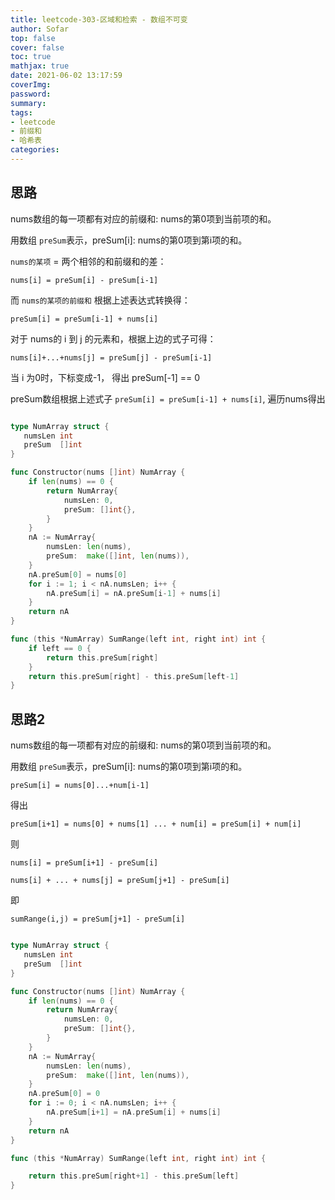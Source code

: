 ```yaml
---
title: leetcode-303-区域和检索 - 数组不可变
author: Sofar
top: false
cover: false
toc: true
mathjax: true
date: 2021-06-02 13:17:59
coverImg:
password:
summary:
tags:
- leetcode
- 前缀和
- 哈希表
categories:
---
```

## 思路
nums数组的每一项都有对应的前缀和: nums的第0项到当前项的和。

用数组 `preSum`表示，preSum[i]: nums的第0项到第i项的和。

`nums的某项` = 两个相邻的和前缀和的差：
    
    nums[i] = preSum[i] - preSum[i-1]

而 `nums的某项的前缀和` 根据上述表达式转换得：   

    preSum[i] = preSum[i-1] + nums[i]

对于 nums的 i 到 j 的元素和，根据上边的式子可得：

    nums[i]+...+nums[j] = preSum[j] - preSum[i-1]

当 i 为0时，下标变成-1， 得出 preSum[-1] == 0  

preSum数组根据上述式子 `preSum[i] = preSum[i-1] + nums[i]`, 遍历nums得出

```go

type NumArray struct {
   numsLen int
   preSum  []int
}

func Constructor(nums []int) NumArray {
    if len(nums) == 0 {
		return NumArray{
            numsLen: 0,
            preSum: []int{},
        }
	}
	nA := NumArray{
		numsLen: len(nums),
		preSum:  make([]int, len(nums)),
	}
	nA.preSum[0] = nums[0]
	for i := 1; i < nA.numsLen; i++ {
		nA.preSum[i] = nA.preSum[i-1] + nums[i]
	}
	return nA
}

func (this *NumArray) SumRange(left int, right int) int {
    if left == 0 {
        return this.preSum[right]
    }
    return this.preSum[right] - this.preSum[left-1]
}

```

## 思路2

nums数组的每一项都有对应的前缀和: nums的第0项到当前项的和。

用数组 `preSum`表示，preSum[i]: nums的第0项到第i项的和。

    preSum[i] = nums[0]...+num[i-1]

得出

    preSum[i+1] = nums[0] + nums[1] ... + num[i] = preSum[i] + num[i]

则

    nums[i] = preSum[i+1] - preSum[i]

    nums[i] + ... + nums[j] = preSum[j+1] - preSum[i]

即

    sumRange(i,j) = preSum[j+1] - preSum[i]

```go

type NumArray struct {
   numsLen int
   preSum  []int
}

func Constructor(nums []int) NumArray {
    if len(nums) == 0 {
		return NumArray{
            numsLen: 0,
            preSum: []int{},
        }
	}
	nA := NumArray{
		numsLen: len(nums),
		preSum:  make([]int, len(nums)),
	}
	nA.preSum[0] = 0
	for i := 0; i < nA.numsLen; i++ {
		nA.preSum[i+1] = nA.preSum[i] + nums[i]
	}
	return nA
}

func (this *NumArray) SumRange(left int, right int) int {

    return this.preSum[right+1] - this.preSum[left]
}


```

